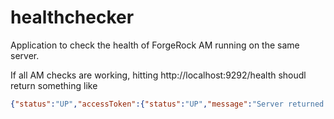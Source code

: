 # healthchecker

Application to check the health of ForgeRock AM running on the same server.

If all AM checks are working, hitting http://localhost:9292/health shoudl return something like


```json
{"status":"UP","accessToken":{"status":"UP","message":"Server returned access_token"},"am":{"status":"UP","message":"Server is ALIVE"},"diskSpace":{"status":"UP","total":250685575168,"free":158809206784,"threshold":10485760}}
```
